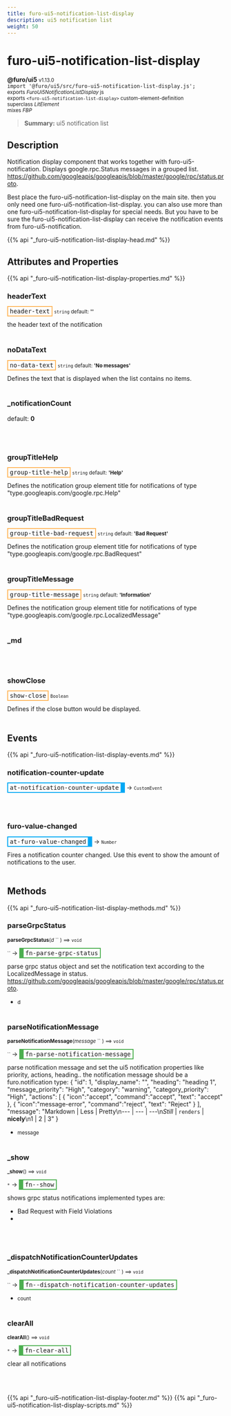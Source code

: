 ```yaml
---
title: furo-ui5-notification-list-display
description: ui5 notification list
weight: 50
---
```


# furo-ui5-notification-list-display
**@furo/ui5** <small>v1.13.0</small>
<br>`import '@furo/ui5/src/furo-ui5-notification-list-display.js';`<small>
<br>exports *FuroUi5NotificationListDisplay* js
<br>exports `<furo-ui5-notification-list-display>` custom-element-definition
<br>superclass *LitElement*
<br> mixes *FBP*</small>

> **Summary:** ui5 notification list

## Description

Notification display component that works together with furo-ui5-notification.
Displays google.rpc.Status messages in a grouped list.
https://github.com/googleapis/googleapis/blob/master/google/rpc/status.proto.

Best place the furo-ui5-notification-list-display on the main site. then you only need one furo-ui5-notification-list-display.
you can also use more than one furo-ui5-notification-list-display for special needs.
But you have to be sure the furo-ui5-notification-list-display can receive the notification events from furo-ui5-notification.

{{% api "_furo-ui5-notification-list-display-head.md" %}}

## Attributes and Properties
{{% api "_furo-ui5-notification-list-display-properties.md" %}}












### **headerText**

<span  style="border-width:2px; border-style: solid;border-color:  rgb(255, 182, 91);font-family:monospace; padding:2px 4px;">header-text</span>
<small>`string` default: **&#39;&#39;**</small>

the header text of the notification
<br><br>

### **noDataText**

<span  style="border-width:2px; border-style: solid;border-color:  rgb(255, 182, 91);font-family:monospace; padding:2px 4px;">no-data-text</span>
<small>`string` default: **&#39;No messages&#39;**</small>

Defines the text that is displayed when the list contains no items.
<br><br>

### **_notificationCount**
default: **0**</small>


<br><br>

### **groupTitleHelp**

<span  style="border-width:2px; border-style: solid;border-color:  rgb(255, 182, 91);font-family:monospace; padding:2px 4px;">group-title-help</span>
<small>`string` default: **&#39;Help&#39;**</small>

Defines the notification group element title for notifications of type
"type.googleapis.com/google.rpc.Help"
<br><br>

### **groupTitleBadRequest**

<span  style="border-width:2px; border-style: solid;border-color:  rgb(255, 182, 91);font-family:monospace; padding:2px 4px;">group-title-bad-request</span>
<small>`string` default: **&#39;Bad Request&#39;**</small>

Defines the notification group element title for notifications of type
"type.googleapis.com/google.rpc.BadRequest"
<br><br>

### **groupTitleMessage**

<span  style="border-width:2px; border-style: solid;border-color:  rgb(255, 182, 91);font-family:monospace; padding:2px 4px;">group-title-message</span>
<small>`string` default: **&#39;Information&#39;**</small>

Defines the notification group element title for notifications of type
"type.googleapis.com/google.rpc.LocalizedMessage"
<br><br>

### **_md**
</small>


<br><br>

### **showClose**

<span  style="border-width:2px; border-style: solid;border-color:  rgb(255, 182, 91);font-family:monospace; padding:2px 4px;">show-close</span>
<small>`Boolean` </small>

Defines if the close button would be displayed.
<br><br>
## Events
{{% api "_furo-ui5-notification-list-display-events.md" %}}

### **notification-counter-update**
<span  style="border-width:2px 10px 2px 2px; border-style: solid;border-color:  rgb(2, 168, 244);font-family:monospace; padding:2px 4px;">at-notification-counter-update</span>
→ <small>`CustomEvent`</small>


<br><br>
### **furo-value-changed**
<span  style="border-width:2px 10px 2px 2px; border-style: solid;border-color:  rgb(2, 168, 244);font-family:monospace; padding:2px 4px;">at-furo-value-changed</span>
→ <small>`Number`</small>

Fires a notification counter changed. Use this event to show the amount of notifications to the user.
<br><br>

## Methods
{{% api "_furo-ui5-notification-list-display-methods.md" %}}



### **parseGrpcStatus**
<small>**parseGrpcStatus**(*d* `` ) ⟹ `void`</small>

<small>`` </small> →
<span  style="border-width:2px 2px 2px 10px; border-style: solid;border-color:  rgb(76, 175, 80);font-family:monospace; padding:2px 4px;">fn-parse-grpc-status</span>

parse grpc status object and set the notification text according to the LocalizedMessage in status.
https://github.com/googleapis/googleapis/blob/master/google/rpc/status.proto.

- <small>d </small>
<br><br>

### **parseNotificationMessage**
<small>**parseNotificationMessage**(*message* `` ) ⟹ `void`</small>

<small>`` </small> →
<span  style="border-width:2px 2px 2px 10px; border-style: solid;border-color:  rgb(76, 175, 80);font-family:monospace; padding:2px 4px;">fn-parse-notification-message</span>

parse notification message and set the ui5 notification properties like priority, actions, heading..
the notification message should be a furo.notification type:
{
 "id": 1,
 "display_name": "",
 "heading": "heading 1",
 "message_priority": "High",
 "category": "warning",
 "category_priority": "High",
 "actions": [
   {
     "icon":"accept",
     "command":"accept",
     "text": "accept"
   },
   {
     "icon":"message-error",
     "command":"reject",
     "text": "Reject"
   }
 ],
 "message": "Markdown | Less | Pretty\n--- | --- | ---\n*Still* | `renders` | **nicely**\n1 | 2 | 3"
}

- <small>message </small>
<br><br>

### **_show**
<small>**_show**() ⟹ `void`</small>

<small>`*`</small> →
<span  style="border-width:2px 2px 2px 10px; border-style: solid;border-color:  rgb(76, 175, 80);font-family:monospace; padding:2px 4px;">fn--show</span>

shows grpc status notifications
implemented types are:
- Bad Request with Field Violations
-

<br><br>

### **_dispatchNotificationCounterUpdates**
<small>**_dispatchNotificationCounterUpdates**(*count* `` ) ⟹ `void`</small>

<small>`` </small> →
<span  style="border-width:2px 2px 2px 10px; border-style: solid;border-color:  rgb(76, 175, 80);font-family:monospace; padding:2px 4px;">fn--dispatch-notification-counter-updates</span>



- <small>count </small>
<br><br>




### **clearAll**
<small>**clearAll**() ⟹ `void`</small>

<small>`*`</small> →
<span  style="border-width:2px 2px 2px 10px; border-style: solid;border-color:  rgb(76, 175, 80);font-family:monospace; padding:2px 4px;">fn-clear-all</span>

clear all notifications

<br><br>












{{% api "_furo-ui5-notification-list-display-footer.md" %}}
{{% api "_furo-ui5-notification-list-display-scripts.md" %}}
